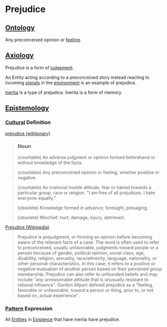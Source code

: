 # Prejudice

## [Ontology](./ontology.md)

Any preconceived opinion or [feeling](./feeling.md).

## [Axiology](./axiology.md)

Prejudice is a form of [judgement](./judgement.md).

An Entity acting according to a preconceived story instead reacting to incoming [signals](./signal.md) in the [environment](./environment) is an example of prejudice.

[Inertia](./inertia.md) is a type of prejudice. Inertia is a form of memory.

## [Epistemology](./epistemology.md)

### [Cultural](./culture.md) Definition

<a href="http://en.wiktionary.org/wiki/prejudice" target="_blank">prejudice (wiktionary)</a>

> ### Noun

> (countable) An adverse judgment or opinion formed beforehand or without knowledge of the facts.

> (countable) Any preconceived opinion or feeling, whether positive or negative.

> (countable) An irrational hostile attitude, fear or hatred towards a particular group, race or religion. "I am free of all prejudices. I hate everyone equally."

> (obsolete) Knowledge formed in advance; foresight, presaging.

> (obsolete) Mischief; hurt; damage; injury; detriment.

<a href="http://en.wikipedia.org/wiki/Prejudice" target="_blank">Prejudice (Wikipedia)</a>

> Prejudice is prejudgment, or forming an opinion before becoming aware of the relevant facts of a case. The word is often used to refer to preconceived, usually unfavorable, judgments toward people or a person because of gender, political opinion, social class, age, disability, religion, sexuality, race/ethnicity, language, nationality, or other personal characteristics. In this case, it refers to a positive or negative evaluation of another person based on their perceived group membership. Prejudice can also refer to unfounded beliefs and may include "any unreasonable attitude that is unusually resistant to rational influence". Gordon Allport defined prejudice as a "feeling, favorable or unfavorable, toward a person or thing, prior to, or not based on, actual experience".

### [Pattern](./pattern.md) Expression

All [Entities](./entity.md) in [Existence](./existence.md) that have inertia have prejudice.
